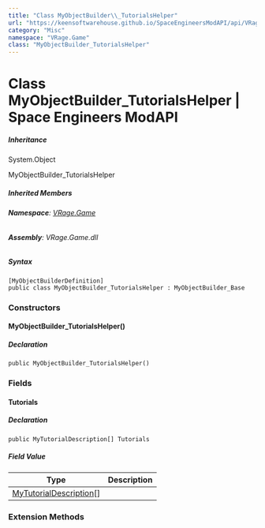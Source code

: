 ```yaml
---
title: "Class MyObjectBuilder\\_TutorialsHelper"
url: "https://keensoftwarehouse.github.io/SpaceEngineersModAPI/api/VRage.Game.MyObjectBuilder_TutorialsHelper.html"
category: "Misc"
namespace: "VRage.Game"
class: "MyObjectBuilder_TutorialsHelper"
---
```


# Class MyObjectBuilder\_TutorialsHelper | Space Engineers ModAPI

##### Inheritance

System.Object

MyObjectBuilder\_TutorialsHelper

##### Inherited Members

###### **Namespace**: [VRage.Game](https://keensoftwarehouse.github.io/SpaceEngineersModAPI/api/VRage.Game.html)

###### **Assembly**: VRage.Game.dll

##### Syntax

```
[MyObjectBuilderDefinition]
public class MyObjectBuilder_TutorialsHelper : MyObjectBuilder_Base
```

### Constructors

#### MyObjectBuilder\_TutorialsHelper()

##### Declaration

```
public MyObjectBuilder_TutorialsHelper()
```

### Fields

#### Tutorials

##### Declaration

```
public MyTutorialDescription[] Tutorials
```

##### Field Value

| Type | Description |
| --- | --- |
| [MyTutorialDescription](https://keensoftwarehouse.github.io/SpaceEngineersModAPI/api/VRage.Game.MyTutorialDescription.html)\[\] |     |

### Extension Methods